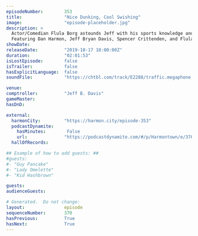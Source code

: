 ```yaml
---
episodeNumber:        353
title:                "Nice Dunking, Cool Swishing"
image:                "episode-placeholder.jpg"
description: >
  Actor/Comedian Flula Borg astounds Jeff with his sports knowledge and 1980's American pop culture references, teaches us his favorite German words, and helps Dan become the best hype man he can be.
  Featuring Dan Harmon, Jeff Bryan Davis, Spencer Crittenden, and Flula Borg.
showDate:             
releaseDate:          "2019-10-17 10:00:00Z"
duration:             "02:01:53"
isLostEpisode:        false
isTrailer:            false
hasExplicitLanguage:  false
soundFile:            "https://chtbl.com/track/E2288/traffic.megaphone.fm/STA3280237383.mp3?updated=1596574812"

venue:                
comptroller:          "Jeff B. Davis"
gameMaster:           
hasDnD:               

external:
  harmonCity:         "https://harmon.city/episode-353"
  podcastDynamite:
    hasMinutes:        False
    url:              "https://podcastdynamite.com/#/p/Harmontown/e/370/353"
  hallOfRecords:      

## Example of how to add guests: ##
#guests:
#- "Guy Pancake"
#- "Lady Omelette"
#- "Kid Hashbrown"

guests:
audienceGuests:

# Generated.  Do not change:
layout:               episode
sequenceNumber:       370
hasPrevious:          True
hasNext:              True
---
```


<!-- The episode description will be rendered here -->
<!-- Add your content below here -->

